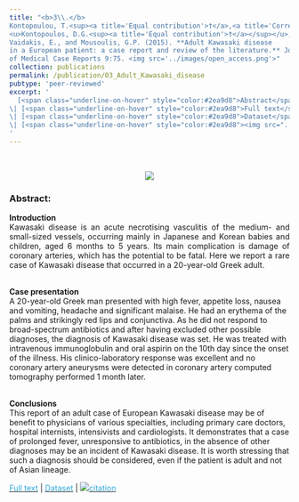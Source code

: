 ```yaml
---
title: "<b>3\\.</b> 
Kontopoulou, T.<sup><a title='Equal contribution'>†</a>,<a title='Corresponding author'>✉</a></sup>, 
<u>Kontopoulos, D.G.<sup><a title='Equal contribution'>†</a></sup></u>, 
Vaidakis, E., and Mousoulis, G.P. (2015). **Adult Kawasaki disease 
in a European patient: a case report and review of the literature.** Journal 
of Medical Case Reports 9:75. <img src='../images/open_access.png'>"
collection: publications
permalink: /publication/03_Adult_Kawasaki_disease
pubtype: 'peer-reviewed'
excerpt: '
  [<span class="underline-on-hover" style="color:#2ea9d8">Abstract</span>](../publication/03_Adult_Kawasaki_disease)
\| [<span class="underline-on-hover" style="color:#2ea9d8">Full text</span>](https://jmedicalcasereports.biomedcentral.com/articles/10.1186/s13256-015-0516-9)
\| [<span class="underline-on-hover" style="color:#2ea9d8">Dataset</span>](https://figshare.com/articles/Clinico_laboratory_values_of_an_adult_patient_with_Kawasaki_disease_in_Europe/1080767)
\| [<span class="underline-on-hover" style="color:#2ea9d8"><img src="../images/bibtex.svg">citation</span>](../bibtex/3_Kawasaki.bib)
'
---
```


<br><center><img src="../images/publications/kawasaki_figure.jpg"></center>

### Abstract:

<p style='text-align: justify;'>
<b>Introduction</b><br>
Kawasaki disease is an acute necrotising vasculitis of the medium- and 
small-sized vessels, occurring mainly in Japanese and Korean babies and 
children, aged 6 months to 5 years. Its main complication is damage of 
coronary arteries, which has the potential to be fatal. Here we report a 
rare case of Kawasaki disease that occurred in a 20-year-old Greek adult.<br><br>

<b>Case presentation</b><br>
A 20-year-old Greek man presented with high fever, appetite loss, nausea 
and vomiting, headache and significant malaise. He had an erythema of 
the palms and strikingly red lips and conjunctiva. As he did not respond 
to broad-spectrum antibiotics and after having excluded other possible 
diagnoses, the diagnosis of Kawasaki disease was set. He was treated with 
intravenous immunoglobulin and oral aspirin on the 10th day since the 
onset of the illness. His clinico-laboratory response was excellent and 
no coronary artery aneurysms were detected in coronary artery computed 
tomography performed 1 month later.<br><br>

<b>Conclusions</b><br>
This report of an adult case of European Kawasaki disease may be of benefit to physicians of various specialties, including primary care doctors, hospital internists, intensivists and cardiologists. It demonstrates that a case of prolonged fever, unresponsive to antibiotics, in the absence of other diagnoses may be an incident of Kawasaki disease. It is worth stressing that such a diagnosis should be considered, even if the patient is adult and not of Asian lineage.
</p>

[<span class="underline-on-hover" style="color:#2ea9d8">Full text</span>](https://jmedicalcasereports.biomedcentral.com/articles/10.1186/s13256-015-0516-9)
\| [<span class="underline-on-hover" style="color:#2ea9d8">Dataset</span>](https://figshare.com/articles/Clinico_laboratory_values_of_an_adult_patient_with_Kawasaki_disease_in_Europe/1080767)
\| [<span class="underline-on-hover" style="color:#2ea9d8"><img src="../images/bibtex.svg">citation</span>](../bibtex/3_Kawasaki.bib)

